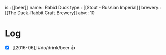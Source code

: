 is:: [[beer]]
name:: Rabid Duck
type:: [[Stout - Russian Imperial]]
brewery:: [[The Duck-Rabbit Craft Brewery]]
abv:: 10

# Log
- [x] [[2016-06]] #do/drink/beer 👍
